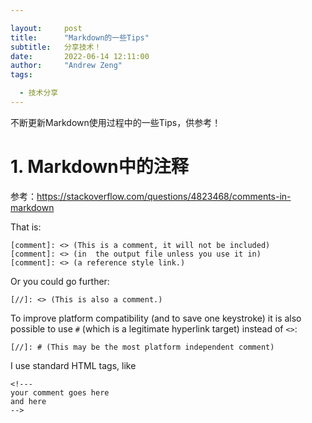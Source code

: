 ```yaml
---

layout:     post
title:      "Markdown的一些Tips"
subtitle:   分享技术！
date:       2022-06-14 12:11:00
author:     "Andrew Zeng"
tags:

  - 技术分享
---
```


不断更新Markdown使用过程中的一些Tips，供参考！

# 1. Markdown中的注释

参考：https://stackoverflow.com/questions/4823468/comments-in-markdown

That is:

```
[comment]: <> (This is a comment, it will not be included)
[comment]: <> (in  the output file unless you use it in)
[comment]: <> (a reference style link.)
```

Or you could go further:

```
[//]: <> (This is also a comment.)
```

To improve platform compatibility (and to save one keystroke) it is also possible to use `#` (which is a legitimate hyperlink target) instead of `<>`:

```
[//]: # (This may be the most platform independent comment)
```

I use standard HTML tags, like

```
<!---
your comment goes here
and here
-->
```